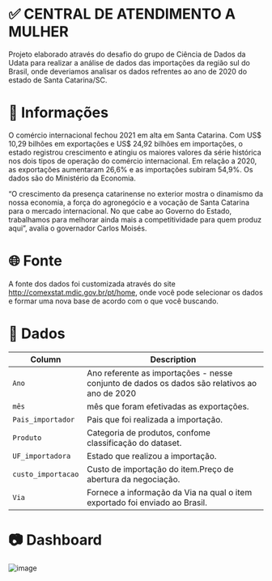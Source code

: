 

# ✅ CENTRAL DE ATENDIMENTO A MULHER

Projeto elaborado através do desafio do grupo de Ciência de Dados da Udata para realizar a análise de dados das importações da região sul do Brasil, onde deveriamos analisar os dados refrentes ao ano de 2020 do estado de Santa Catarina/SC.

# 📖 Informações

O comércio internacional fechou 2021 em alta em Santa Catarina. Com US$ 10,29 bilhões em exportações e US$ 24,92 bilhões em importações, o estado registrou crescimento e atingiu os maiores valores da série histórica nos dois tipos de operação do comércio internacional. Em relação a 2020, as exportações aumentaram 26,6% e as importações subiram 54,9%. Os dados são do Ministério da Economia.

“O crescimento da presença catarinense no exterior mostra o dinamismo da nossa economia, a força do agronegócio e a vocação de Santa Catarina para o mercado internacional. No que cabe ao Governo do Estado, trabalhamos para melhorar ainda mais a competitividade para quem produz aqui”, avalia o governador Carlos Moisés.

# 🌐 Fonte

A fonte dos dados foi customizada através do site http://comexstat.mdic.gov.br/pt/home, onde você pode selecionar os dados e formar uma nova base de acordo com o que você buscando.

# 💾 Dados

| Column     | Description              |
|------------|--------------------------|
| `Ano` | Ano referente as importações - nesse conjunto de dados os dados são relativos ao ano de 2020 |
| `mês` | mês que foram efetivadas as exportações. |
| `Pais_importador` | Pais que foi realizada a importação. |
| `Produto` | Categoria de produtos, confome classificação do dataset. |
| `UF_importadora` | Estado que realizou a importação. |
| `custo_importacao` | Custo de importação do item.Preço de abertura da negociação. |
| `Via` | Fornece a informação da Via na qual o item exportado foi enviado ao Brasil. |

# 📷 Dashboard

![image](https://github.com/LerinaMM/importacoes_santa_catarina/assets/83770121/ad52f8a6-4258-45a7-88aa-d291ef892e27)
